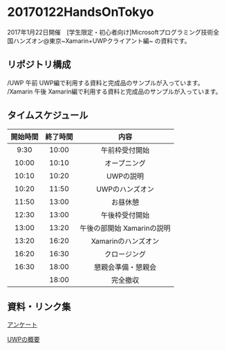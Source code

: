 # 20170122HandsOnTokyo

2017年1月22日開催　[学生限定・初心者向け]Microsoftプログラミング技術全国ハンズオン@東京~Xamarin+UWPクライアント編~ の資料です。  

## リポジトリ構成  
/UWP 午前 UWP編で利用する資料と完成品のサンプルが入っています。  
/Xamarin 午後 Xamarin編で利用する資料と完成品のサンプルが入っています。  

## タイムスケジュール
|開始時間|終了時間|内容|
|:-------:|:-------:|:-------:|
|9:30|10:00|午前枠受付開始|
|10:00|10:10|オープニング|
|10:10|10:20|UWPの説明|
|10:20|11:50|UWPのハンズオン|
|11:50|13:00|お昼休憩|
|12:30|13:00|午後枠受付開始|
|13:00|13:20|午後の部開始 Xamarinの説明|
|13:20|16:20|Xamarinのハンズオン|
|16:20|16:30|クロージング|
|16:30|18:00|懇親会準備・懇親会|
||18:00|完全撤収|

## 資料・リンク集

[アンケート](https://stdntpartners-my.sharepoint.com/personal/masashi_michigami_studentpartner_com/_layouts/15/guestaccess.aspx?guestaccesstoken=w%2bsaLvpc4qP5mLXgZex0PbeG%2fXXEoBK45KKVz4S20SI%3d&docid=1_1b335cd944891484c94c1f2cccb7c89d4&wdFormId=%7B90206CE3%2D6B86%2D46F6%2D8051%2DD6E6321D0B01%7D)

[UWPの概要](./doc/uwp.pdf)